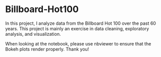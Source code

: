 # Billboard-Hot100
In this project, I analyze data from the Billboard Hot 100 over the past 60 years.  This project is mainly an exercise in data cleaning, exploratory analysis, and visualization.

When looking at the notebook, please use nbviewer to ensure that the Bokeh plots render properly.  Thank you!
